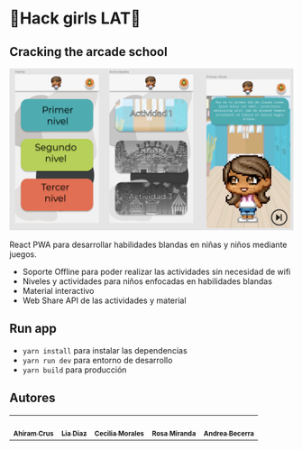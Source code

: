 # 🌸Hack girls LAT🌸

## Cracking the arcade school

![Captura de juego](.readme-static/Captura.png)

React PWA para desarrollar habilidades blandas en niñas y niños mediante juegos.

* Soporte Offline para poder realizar las actividades sin necesidad de wifi
* Niveles y actividades para niños enfocadas en habilidades blandas
* Material interactivo
* Web Share API de las actividades y material

## Run app

* `yarn install` para instalar las dependencias
* `yarn run dev` para entorno de desarrollo
* `yarn build` para producción

## Autores

<table>
   <tr>
    <td align="center"><a href="https://github.com/ahiraaam"><img src="https://avatars.githubusercontent.com/u/41837134?v=4" width="100px;" alt=""/><br /><sub><b>Ahiram Crus</b></sub></a><br /></td>
    <td align="center"><a href="https://github.com/liaDiaz"><img src="https://avatars2.githubusercontent.com/u/46771468?s=400&v=4" width="100px;" alt=""/><br /><sub><b>Lia Diaz</b></sub></a><br /></td>
     <td align="center"><a href="https://github.com/CeciMorales"><img src="https://avatars.githubusercontent.com/u/42661696?v=4" width="100px;" alt=""/><br /><sub><b>Cecilia Morales</b></sub></a><br /></td>
     <td align="center"><a href="https://github.com/RosiMiranda"><img src="https://avatars.githubusercontent.com/u/36215317?v=4" width="100px;" alt=""/><br /><sub><b>Rosa Miranda</b></sub></a><br /></td>
    <td align="center"><a href="https://github.com/andreabecerrab"><img src="https://avatars3.githubusercontent.com/u/26441404?s=400&u=1f607cdcc6acd67da0b6a1d71012e88b03f72625&v=4" width="100px;" alt=""/><br /><sub><b>Andrea Becerra</b></sub></a><br /></td>
  </tr>
</table>
